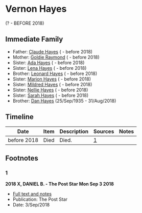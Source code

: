 ﻿---
layout: person
subject_key: i31599970
permalink: /people/i31599970
---

# Vernon Hayes
(? - BEFORE 2018)

## Immediate Family

* Father: [Claude Hayes](./@99088640@-claude-hayes-b-d2018.md) ( - before 2018)
* Mother: [Goldie Raymond](./@2876469@-goldie-raymond-b-d2018.md) ( - before 2018)
* Sister: [Ada Hayes](./@80079834@-ada-hayes-b-d2018.md) ( - before 2018)
* Sister: [Lena Hayes](./@80081989@-lena-hayes-b-d2018.md) ( - before 2018)
* Brother: [Leonard Hayes](./@36021443@-leonard-hayes-b-d2018.md) ( - before 2018)
* Sister: [Marion Hayes](./@15147548@-marion-hayes-b-d2018.md) ( - before 2018)
* Sister: [Mildred Hayes](./@57477342@-mildred-hayes-b-d2018.md) ( - before 2018)
* Sister: [Nellie Hayes](./@5410300@-nellie-hayes-b-d2018.md) ( - before 2018)
* Sister: [Sarah Hayes](./@32431312@-sarah-hayes-b-d2018.md) ( - before 2018)
* Brother: [Dan Hayes](./@76918782@-dan-hayes-b1935-9-25-d2018-8-31.md) (25/Sep/1935 - 31/Aug/2018)

## Timeline

Date | Item | Description | Sources | Notes
---|---|---|---|---
before 2018 | Died | Died. | [1](#1) | 

## Footnotes

### 1

**2018 X, DANIEL B. - The Post Star Mon Sep 3 2018**

* [Full text and notes](../sources/@85440892@-2018-hayes,-daniel-b.-the-post-star-mon-sep-3-2018.md)
* Publication: The Post Star
* Date: 3/Sep/2018

